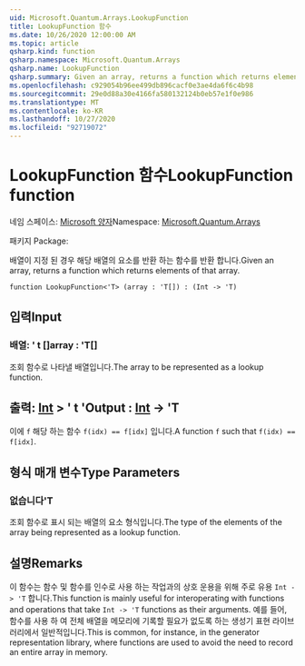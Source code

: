 ```yaml
---
uid: Microsoft.Quantum.Arrays.LookupFunction
title: LookupFunction 함수
ms.date: 10/26/2020 12:00:00 AM
ms.topic: article
qsharp.kind: function
qsharp.namespace: Microsoft.Quantum.Arrays
qsharp.name: LookupFunction
qsharp.summary: Given an array, returns a function which returns elements of that array.
ms.openlocfilehash: c929054b96ee499db896cacf0e3ae4da6f6c4b98
ms.sourcegitcommit: 29e0d88a30e4166fa580132124b0eb57e1f0e986
ms.translationtype: MT
ms.contentlocale: ko-KR
ms.lasthandoff: 10/27/2020
ms.locfileid: "92719072"
---
```

# <a name="lookupfunction-function"></a><span data-ttu-id="ea822-102">LookupFunction 함수</span><span class="sxs-lookup"><span data-stu-id="ea822-102">LookupFunction function</span></span>

<span data-ttu-id="ea822-103">네임 스페이스: [Microsoft 양자](xref:Microsoft.Quantum.Arrays)</span><span class="sxs-lookup"><span data-stu-id="ea822-103">Namespace: [Microsoft.Quantum.Arrays](xref:Microsoft.Quantum.Arrays)</span></span>

<span data-ttu-id="ea822-104">패키지 [](https://nuget.org/packages/)</span><span class="sxs-lookup"><span data-stu-id="ea822-104">Package: [](https://nuget.org/packages/)</span></span>


<span data-ttu-id="ea822-105">배열이 지정 된 경우 해당 배열의 요소를 반환 하는 함수를 반환 합니다.</span><span class="sxs-lookup"><span data-stu-id="ea822-105">Given an array, returns a function which returns elements of that array.</span></span>

```qsharp
function LookupFunction<'T> (array : 'T[]) : (Int -> 'T)
```


## <a name="input"></a><span data-ttu-id="ea822-106">입력</span><span class="sxs-lookup"><span data-stu-id="ea822-106">Input</span></span>

### <a name="array--t"></a><span data-ttu-id="ea822-107">배열: ' t []</span><span class="sxs-lookup"><span data-stu-id="ea822-107">array : 'T[]</span></span>

<span data-ttu-id="ea822-108">조회 함수로 나타낼 배열입니다.</span><span class="sxs-lookup"><span data-stu-id="ea822-108">The array to be represented as a lookup function.</span></span>



## <a name="output--int---t"></a><span data-ttu-id="ea822-109">출력: [Int](xref:microsoft.quantum.lang-ref.int) > ' t '</span><span class="sxs-lookup"><span data-stu-id="ea822-109">Output : [Int](xref:microsoft.quantum.lang-ref.int) -> 'T</span></span>

<span data-ttu-id="ea822-110">이에 `f` 해당 하는 함수 `f(idx) == f[idx]` 입니다.</span><span class="sxs-lookup"><span data-stu-id="ea822-110">A function `f` such that `f(idx) == f[idx]`.</span></span>

## <a name="type-parameters"></a><span data-ttu-id="ea822-111">형식 매개 변수</span><span class="sxs-lookup"><span data-stu-id="ea822-111">Type Parameters</span></span>

### <a name="t"></a><span data-ttu-id="ea822-112">없습니다</span><span class="sxs-lookup"><span data-stu-id="ea822-112">'T</span></span>

<span data-ttu-id="ea822-113">조회 함수로 표시 되는 배열의 요소 형식입니다.</span><span class="sxs-lookup"><span data-stu-id="ea822-113">The type of the elements of the array being represented as a lookup function.</span></span>

## <a name="remarks"></a><span data-ttu-id="ea822-114">설명</span><span class="sxs-lookup"><span data-stu-id="ea822-114">Remarks</span></span>

<span data-ttu-id="ea822-115">이 함수는 함수 및 함수를 인수로 사용 하는 작업과의 상호 운용을 위해 주로 유용 `Int -> 'T` 합니다.</span><span class="sxs-lookup"><span data-stu-id="ea822-115">This function is mainly useful for interoperating with functions and operations that take `Int -> 'T` functions as their arguments.</span></span> <span data-ttu-id="ea822-116">예를 들어, 함수를 사용 하 여 전체 배열을 메모리에 기록할 필요가 없도록 하는 생성기 표현 라이브러리에서 일반적입니다.</span><span class="sxs-lookup"><span data-stu-id="ea822-116">This is common, for instance, in the generator representation library, where functions are used to avoid the need to record an entire array in memory.</span></span>